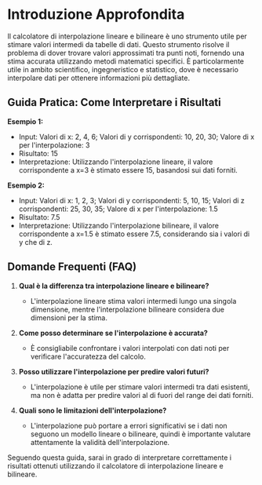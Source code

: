# Introduzione Approfondita
Il calcolatore di interpolazione lineare e bilineare è uno strumento utile per stimare valori intermedi da tabelle di dati. Questo strumento risolve il problema di dover trovare valori approssimati tra punti noti, fornendo una stima accurata utilizzando metodi matematici specifici. È particolarmente utile in ambito scientifico, ingegneristico e statistico, dove è necessario interpolare dati per ottenere informazioni più dettagliate.

## Guida Pratica: Come Interpretare i Risultati
**Esempio 1:**
- Input: Valori di x: 2, 4, 6; Valori di y corrispondenti: 10, 20, 30; Valore di x per l'interpolazione: 3
- Risultato: 15
- Interpretazione: Utilizzando l'interpolazione lineare, il valore corrispondente a x=3 è stimato essere 15, basandosi sui dati forniti.

**Esempio 2:**
- Input: Valori di x: 1, 2, 3; Valori di y corrispondenti: 5, 10, 15; Valori di z corrispondenti: 25, 30, 35; Valore di x per l'interpolazione: 1.5
- Risultato: 7.5
- Interpretazione: Utilizzando l'interpolazione bilineare, il valore corrispondente a x=1.5 è stimato essere 7.5, considerando sia i valori di y che di z.

## Domande Frequenti (FAQ)
1. **Qual è la differenza tra interpolazione lineare e bilineare?**
   - L'interpolazione lineare stima valori intermedi lungo una singola dimensione, mentre l'interpolazione bilineare considera due dimensioni per la stima.
   
2. **Come posso determinare se l'interpolazione è accurata?**
   - È consigliabile confrontare i valori interpolati con dati noti per verificare l'accuratezza del calcolo.

3. **Posso utilizzare l'interpolazione per predire valori futuri?**
   - L'interpolazione è utile per stimare valori intermedi tra dati esistenti, ma non è adatta per predire valori al di fuori del range dei dati forniti.

4. **Quali sono le limitazioni dell'interpolazione?**
   - L'interpolazione può portare a errori significativi se i dati non seguono un modello lineare o bilineare, quindi è importante valutare attentamente la validità dell'interpolazione.

Seguendo questa guida, sarai in grado di interpretare correttamente i risultati ottenuti utilizzando il calcolatore di interpolazione lineare e bilineare.